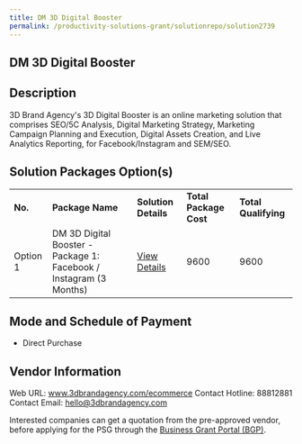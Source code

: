 ```yaml
---
title: DM 3D Digital Booster
permalink: /productivity-solutions-grant/solutionrepo/solution2739
---
```


## DM 3D Digital Booster

## Description

3D Brand Agency's 3D Digital Booster is an online marketing solution that comprises SEO/5C Analysis, Digital Marketing Strategy, Marketing Campaign Planning and Execution, Digital Assets Creation, and Live Analytics Reporting, for Facebook/Instagram and SEM/SEO.

## Solution Packages Option(s)

<table>
<tr>
<td><b>No.</b></td>
<td><b>Package Name</b></td>
<td><b>Solution Details</b></td>
<td><b>Total Package Cost</b></td>
<td><b>Total Qualifying</b></td>
</tr>
<tr>
<td>Option 1</td>
<td>DM 3D Digital Booster - Package 1: Facebook / Instagram (3 Months)</td>
<td><a href='https://www.gobusiness.gov.sg/images/psg/DM_3D_BRAND_AGENCY_20210423_Desensitised_Annex_3_Part_12.pdf'>View Details</a></td>
<td>9600</td>
<td>9600</td>
</tr>
</table>

## Mode and Schedule of Payment

 - Direct Purchase

## Vendor Information

 Web URL: www.3dbrandagency.com/ecommerce 
Contact Hotline: 88812881 
Contact Email: hello@3dbrandagency.com 


Interested companies can get a quotation from the pre-approved vendor, before applying for the PSG through the <a href='https://www.businessgrants.gov.sg/'>Business Grant Portal (BGP)</a>.

<script src="/jquery/resize-tables.js"></script>
